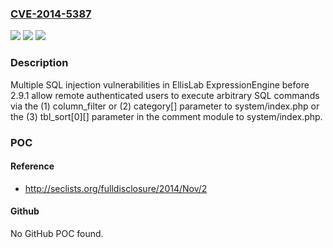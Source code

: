 ### [CVE-2014-5387](https://cve.mitre.org/cgi-bin/cvename.cgi?name=CVE-2014-5387)
![](https://img.shields.io/static/v1?label=Product&message=n%2Fa&color=blue)
![](https://img.shields.io/static/v1?label=Version&message=n%2Fa&color=blue)
![](https://img.shields.io/static/v1?label=Vulnerability&message=n%2Fa&color=brighgreen)

### Description

Multiple SQL injection vulnerabilities in EllisLab ExpressionEngine before 2.9.1 allow remote authenticated users to execute arbitrary SQL commands via the (1) column_filter or (2) category[] parameter to system/index.php or the (3) tbl_sort[0][] parameter in the comment module to system/index.php.

### POC

#### Reference
- http://seclists.org/fulldisclosure/2014/Nov/2

#### Github
No GitHub POC found.

